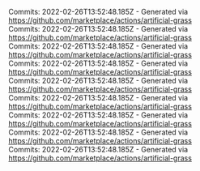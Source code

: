 Commits: 2022-02-26T13:52:48.185Z - Generated via https://github.com/marketplace/actions/artificial-grass
<br>
Commits: 2022-02-26T13:52:48.185Z - Generated via https://github.com/marketplace/actions/artificial-grass
<br>
Commits: 2022-02-26T13:52:48.185Z - Generated via https://github.com/marketplace/actions/artificial-grass
<br>
Commits: 2022-02-26T13:52:48.185Z - Generated via https://github.com/marketplace/actions/artificial-grass
<br>
Commits: 2022-02-26T13:52:48.185Z - Generated via https://github.com/marketplace/actions/artificial-grass
<br>
Commits: 2022-02-26T13:52:48.185Z - Generated via https://github.com/marketplace/actions/artificial-grass
<br>
Commits: 2022-02-26T13:52:48.185Z - Generated via https://github.com/marketplace/actions/artificial-grass
<br>
Commits: 2022-02-26T13:52:48.185Z - Generated via https://github.com/marketplace/actions/artificial-grass
<br>
Commits: 2022-02-26T13:52:48.185Z - Generated via https://github.com/marketplace/actions/artificial-grass
<br>
